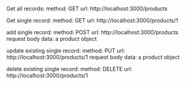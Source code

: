 ###
Get all records:
method: GET
url: http://localhost:3000/products

Get single record:
method: GET
url: http://localhost:3000/products/1

add single record:
method: POST
url: http://localhost:3000/products
request body data: a product object

update existing single record:
method: PUT
url: http://localhost:3000/products/1
request body data: a product object

delete existing single record:
method: DELETE
url: http://localhost:3000/products/1

